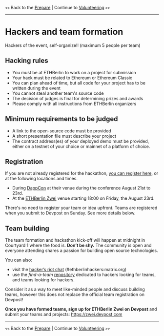 `<<` Back to the [Prepare](./the-event.md) | Continue to [Volunteering](./volunteers.md) `>>`

---

# Hackers and team formation

Hackers of the event, self-organize!! (maximum 5 people per team)

## Hacking rules

- You must be at ETHBerlin to work on a project for submission
- Your hack must be related to Ethereum or Ethereum Classic
- You can plan ahead of time, but all code for your project has to be written during the event
- You cannot steal another team's source code
- The decision of judges is final for determining prizes and awards
- Please comply with all instructions from ETHBerlin organizers

## Minimum requirements to be judged

- A link to the open-source code must be provided
- A short presentation file must describe your project
- The contract address(es) of your deployed demo must be provided, either on a testnet of your choice or mainnet of a platform of choice.

## Registration

If you are not already registered for the hackathon, [you can register here](https://ethberlin.typeform.com/to/Ol7zeq), or at the following locations and times.

-   During [DappCon](https://www.dappcon.io/) at their venue during the conference August 21st to 23rd.
-   At the [ETHBerlin Zwei](https://ethberlinzwei.com/) venue starting 18:00 on Friday, the August 23rd.

There's no need to register your team or idea upfront. Teams are registered when you submit to Devpost on Sunday.  See more details below.

## Team building

The team formation and hackathon kick-off will happen at midnight in Courtyard 1 where the food is. **Don’t be shy.** The community is open and everyone attending shares a passion for building open source technologies.

You can also:

- visit the [hacker’s riot chat](https://riot.im/app/#/room/#ethberlinhackers:matrix.org) (#ethberlinhackers:matrix.org)
- use the _find-a-team_ [repository](https://github.com/ethberlinzwei/Find-A-Team) dedicated to hackers looking for teams, and teams looking for hackers.

Consider it as a way to meet like-minded people and discuss building teams, however this does not replace the official team registration on Devpost!

**Once you have formed teams, sign up for ETHBerlin Zwei on Devpost** and submit your teams and projects: <https://zwei.devpost.com>


---

`<<` Back to the [Prepare](./the-event.md) | Continue to [Volunteering](./volunteers.md) `>>`

